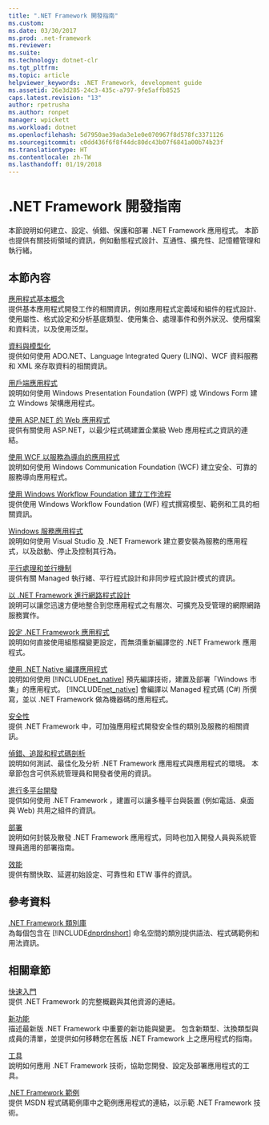 ```yaml
---
title: ".NET Framework 開發指南"
ms.custom: 
ms.date: 03/30/2017
ms.prod: .net-framework
ms.reviewer: 
ms.suite: 
ms.technology: dotnet-clr
ms.tgt_pltfrm: 
ms.topic: article
helpviewer_keywords: .NET Framework, development guide
ms.assetid: 26e3d285-24c3-435c-a797-9fe5affb8525
caps.latest.revision: "13"
author: rpetrusha
ms.author: ronpet
manager: wpickett
ms.workload: dotnet
ms.openlocfilehash: 5d7950ae39ada3e1e0e070967f8d578fc3371126
ms.sourcegitcommit: c0dd436f6f8f44dc80dc43b07f6841a00b74b23f
ms.translationtype: HT
ms.contentlocale: zh-TW
ms.lasthandoff: 01/19/2018
---
```

# <a name="net-framework-development-guide"></a>.NET Framework 開發指南
本節說明如何建立、設定、偵錯、保護和部署 .NET Framework 應用程式。 本節也提供有關技術領域的資訊，例如動態程式設計、互通性、擴充性、記憶體管理和執行緒。  
  
## <a name="in-this-section"></a>本節內容  
 [應用程式基本概念](../../docs/standard/application-essentials.md)  
 提供基本應用程式開發工作的相關資訊，例如應用程式定義域和組件的程式設計、使用屬性、格式設定和分析基底類型、使用集合、處理事件和例外狀況、使用檔案和資料流，以及使用泛型。  
  
 [資料與模型化](../../docs/framework/data/index.md)  
 提供如何使用 ADO.NET、Language Integrated Query (LINQ)、WCF 資料服務和 XML 來存取資料的相關資訊。  
  
 [用戶端應用程式](../../docs/framework/develop-client-apps.md)  
 說明如何使用 Windows Presentation Foundation (WPF) 或 Windows Form 建立 Windows 架構應用程式。  
  
 [使用 ASP.NET 的 Web 應用程式](../../docs/framework/develop-web-apps-with-aspnet.md)  
 提供有關使用 ASP.NET，以最少程式碼建置企業級 Web 應用程式之資訊的連結。  
  
 [使用 WCF 以服務為導向的應用程式](../../docs/framework/wcf/index.md)  
 說明如何使用 Windows Communication Foundation (WCF) 建立安全、可靠的服務導向應用程式。  
  
 [使用 Windows Workflow Foundation 建立工作流程](windows-workflow-foundation/index.md)     
 提供使用 Windows Workflow Foundation (WF) 程式撰寫模型、範例和工具的相關資訊。  

 [Windows 服務應用程式](../../docs/framework/windows-services/index.md)  
 說明如何使用 Visual Studio 及 .NET Framework 建立要安裝為服務的應用程式，以及啟動、停止及控制其行為。  
  
 [平行處理和並行機制](../../docs/standard/parallel-processing-and-concurrency.md)  
 提供有關 Managed 執行緒、平行程式設計和非同步程式設計模式的資訊。  
  
 [以 .NET Framework 進行網路程式設計](../../docs/framework/network-programming/index.md)  
 說明可以讓您迅速方便地整合到您應用程式之有層次、可擴充及受管理的網際網路服務實作。  
  
 [設定 .NET Framework 應用程式](configure-apps/index.md)    
 說明如何直接使用組態檔變更設定，而無須重新編譯您的 .NET Framework 應用程式。  
  
 [使用 .NET Native 編譯應用程式](../../docs/framework/net-native/index.md)  
 說明如何使用 [!INCLUDE[net_native](../../includes/net-native-md.md)] 預先編譯技術，建置及部署「Windows 市集」的應用程式。 [!INCLUDE[net_native](../../includes/net-native-md.md)] 會編譯以 Managed 程式碼 (C#) 所撰寫，並以 .NET Framework 做為機器碼的應用程式。  
  
 [安全性](../../docs/standard/security/index.md)  
 提供 .NET Framework 中，可加強應用程式開發安全性的類別及服務的相關資訊。  
  
 [偵錯、追蹤和程式碼剖析](../../docs/framework/debug-trace-profile/index.md)  
 說明如何測試、最佳化及分析 .NET Framework 應用程式與應用程式的環境。 本章節包含可供系統管理員和開發者使用的資訊。  
  
 [進行多平台開發](../../docs/standard/cross-platform/index.md)  
 提供如何使用 .NET Framework ，建置可以讓多種平台與裝置 (例如電話、桌面與 Web) 共用之組件的資訊。  
  
 [部署](../../docs/framework/deployment/index.md)  
 說明如何封裝及散發 .NET Framework 應用程式，同時也加入開發人員與系統管理員適用的部署指南。  
  
 [效能](../../docs/framework/performance/index.md)  
 提供有關快取、延遲初始設定、可靠性和 ETW 事件的資訊。  
  
 <!--zz [Advanced Reading for the .NET Framework](http://msdn.microsoft.com/library/faae8083-fecb-4514-b133-b0a5a32a7c3c)  
 Provides information about advanced development tasks and techniques in the .NET Framework, including extensibility, interoperability, and reflection. Also includes the reference topics for unmanaged APIs that can be used by managed apps, such as runtime hosts, compilers, disassemblers, debuggers, and profilers.  --> 
  
## <a name="reference"></a>參考資料  
 [.NET Framework 類別庫](/dotnet/api/?view=netframework-4.7)  
 為每個包含在 [!INCLUDE[dnprdnshort](../../includes/dnprdnshort-md.md)] 命名空間的類別提供語法、程式碼範例和用法資訊。  
  
## <a name="related-sections"></a>相關章節  
 [快速入門](../../docs/framework/get-started/index.md)  
 提供 .NET Framework 的完整概觀與其他資源的連結。  
  
 [新功能](../../docs/framework/whats-new/index.md)  
 描述最新版 .NET Framework 中重要的新功能與變更。 包含新類型、汰換類型與成員的清單，並提供如何移轉您在舊版 .NET Framework 上之應用程式的指南。  
  
 [工具](../../docs/framework/tools/index.md)  
 說明如何應用 .NET Framework 技術，協助您開發、設定及部署應用程式的工具。  
  
 [.NET Framework 範例](http://msdn.microsoft.com/library/177055f8-4a1f-43e7-aee6-995c196079b1)  
 提供 MSDN 程式碼範例庫中之範例應用程式的連結，以示範 .NET Framework 技術。

